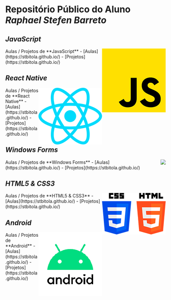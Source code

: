 # Repositório Público do Aluno *Raphael Stefen Barreto*


## *JavaScript*
<img align="right" src="img/js.png">
Aulas / Projetos de **JavaScript**
- [Aulas](https://stbitola.github.io/)
- [Projetos](https://stbitola.github.io/)

## *React Native*
<img align="right" src="img/react.png">
Aulas / Projetos de **React Native**
- [Aulas](https://stbitola.github.io/)
- [Projetos](https://stbitola.github.io/)


## *Windows Forms*
<img align="right" src="img/c#.png">
Aulas / Projetos de **Windows Forms**
- [Aulas](https://stbitola.github.io/)
- [Projetos](https://stbitola.github.io/)


## *HTML5 & CSS3*
<img align="right" src="img/htmlcss.png">
Aulas / Projetos de **HTML5 & CSS3**
- [Aulas](https://stbitola.github.io/)
- [Projetos](https://stbitola.github.io/)


## *Android*
<img align="right" src="img/android.png">
Aulas / Projetos de **Android**
- [Aulas](https://stbitola.github.io/)
- [Projetos](https://stbitola.github.io/)
